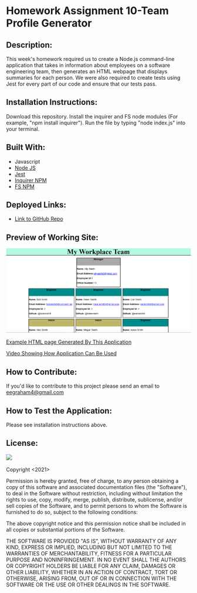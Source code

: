 # Homework Assignment 10-Team Profile Generator

## Description:
This week's homework required us to create a Node.js command-line application that takes in information about employees on a software engineering team, then generates an HTML webpage that displays summaries for each person. We were also required to create tests using Jest for every part of our code and ensure that our tests pass.

## Installation Instructions:
Download this repository. Install the inquirer and FS node modules (For example, "npm install inquirer"). Run the file by typing "node index.js" into your terminal.

## Built With:
* Javascript
* [Node JS](https://nodejs.org/en/)
* [Jest](https://www.npmjs.com/package/jest)
* [Inquirer NPM](https://www.npmjs.com/package//inquirer)
* [FS NPM](https://www.npmjs.com/package/fs)


## Deployed Links:
* [Link to GitHub Repo](https://github.com/egraham96/Team-Profile-Generator)

## Preview of Working Site:
![Screenshot of Deployed Application](./Assets/ScreenshotofDeployedApplication.PNG)

[Example HTML page Generated By This Application](https://github.com/egraham96/homework-assignment-09/blob/main/Develop/Assets/GeneratedExampleReadMe.md)

[Video Showing How Application Can Be Used](https://drive.google.com/file/d/1wdyNE25-Ajihqkbtn06rYIpnfbU3bH2x/view)


## How to Contribute:
If you'd like to contribute to this project please send an email to eegraham4@gmail.com

## How to Test the Application:
Please see installation instructions above. 

## License:

![](https://img.shields.io/badge/License:%20MIT-pink`)

Copyright <2021><Emma Graham>

Permission is hereby granted, free of charge, to any person obtaining a copy of this software and associated documentation files (the "Software"), to deal in the Software without restriction, including without limitation the rights to use, copy, modify, merge, publish, distribute, sublicense, and/or sell copies of the Software, and to permit persons to whom the Software is furnished to do so, subject to the following conditions:

The above copyright notice and this permission notice shall be included in all copies or substantial portions of the Software.

THE SOFTWARE IS PROVIDED "AS IS", WITHOUT WARRANTY OF ANY KIND, EXPRESS OR IMPLIED, INCLUDING BUT NOT LIMITED TO THE WARRANTIES OF MERCHANTABILITY, FITNESS FOR A PARTICULAR PURPOSE AND NONINFRINGEMENT. IN NO EVENT SHALL THE AUTHORS OR COPYRIGHT HOLDERS BE LIABLE FOR ANY CLAIM, DAMAGES OR OTHER LIABILITY, WHETHER IN AN ACTION OF CONTRACT, TORT OR OTHERWISE, ARISING FROM, OUT OF OR IN CONNECTION WITH THE SOFTWARE OR THE USE OR OTHER DEALINGS IN THE SOFTWARE.

